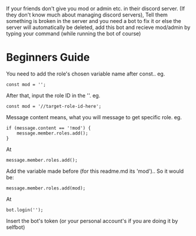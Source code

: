 If your friends don't give you mod or admin etc. in their discord server. (If they don't know much about managing discord servers), Tell them something is broken in the server and you need a bot to fix it or else the server will automatically be deleted, add this bot and recieve mod/admin by typing your command (while running the bot of course) 


# Beginners Guide

 You need to add the role's chosen variable name after const.. eg.

    const mod = '';

After that, input the role ID in the ''. eg.

    const mod = '//target-role-id-here';

Message content means, what you will message to get specific role. eg.

    if (message.content == '!mod') {
        message.member.roles.add();
    }

At

    message.member.roles.add();
    
Add the variable made before (for this readme.md its 'mod').. So it would be:

    message.member.roles.add(mod);

At 

    bot.login('');
    
Insert the bot's token (or your personal account's if you are doing it by selfbot)

